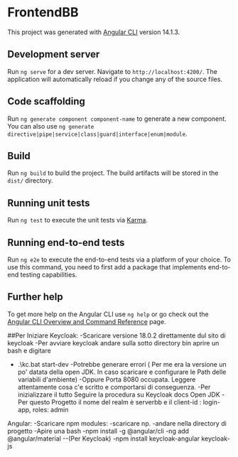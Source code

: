 # FrontendBB

This project was generated with [Angular CLI](https://github.com/angular/angular-cli) version 14.1.3.

## Development server

Run `ng serve` for a dev server. Navigate to `http://localhost:4200/`. The application will automatically reload if you change any of the source files.

## Code scaffolding

Run `ng generate component component-name` to generate a new component. You can also use `ng generate directive|pipe|service|class|guard|interface|enum|module`.

## Build

Run `ng build` to build the project. The build artifacts will be stored in the `dist/` directory.

## Running unit tests

Run `ng test` to execute the unit tests via [Karma](https://karma-runner.github.io).

## Running end-to-end tests

Run `ng e2e` to execute the end-to-end tests via a platform of your choice. To use this command, you need to first add a package that implements end-to-end testing capabilities.

## Further help

To get more help on the Angular CLI use `ng help` or go check out the [Angular CLI Overview and Command Reference](https://angular.io/cli) page.


##Per Iniziare
Keycloak: 
  -Scaricare versione 18.0.2 direttamente dul sito di keycloak
  -Per avviare keycloak andare sulla sotto directory bin aprire un bash e digitare
  - .\kc.bat start-dev
  -Potrebbe generare errori ( Per me era la versione un po' datata della open JDK. In caso scaricare e configurare le Path delle variabili d'ambiente)
  -Oppure Porta 8080 occupata. Leggere attentamente cosa c'e scritto e comportarsi di conseguenza.
  -Per inizializzare il tutto Seguire la procedura su Keycloak docs Open JDK
  -Per questo Progetto il nome del realm è serverbb e il client-id : login-app, roles: admin
  
Angular:
  -Scaricare npm modules:
    -scaricare np.
    -andare nella directory di progetto
    -Apire una bash
    -npm install -g @angular/cli
    -ng add @angular/material
    --(Per Keycloak)
    -npm install keycloak-angular keycloak-js
  
